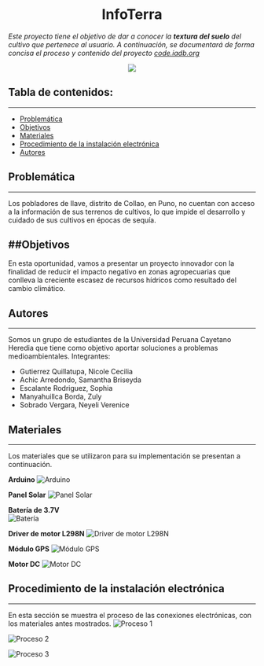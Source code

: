 <h1 align="center">InfoTerra</h1>

*Este proyecto tiene el objetivo de dar a conocer la **textura del suelo** del cultivo que pertenece al usuario. A continuación, se documentará de forma concisa el proceso y contenido del proyecto [code.iadb.org](https://code.iadb.org)*

<p align="center"><img src="http://woodlandhighag.weebly.com/uploads/1/9/2/9/19299463/1_1_orig.jpg"/></p> 

## Tabla de contenidos:
---

- [Problemática](#problemática)
- [Objetivos](#objetivos)
- [Materiales](#materiales)
- [Procedimiento de la instalación electrónica](Procedimiento-de-la-instalación-electrónica)
- [Autores](#autores)

## Problemática
---
Los pobladores de Ilave, distrito de Collao, en Puno, no cuentan con acceso a la información de sus terrenos de cultivos, lo que impide el desarrollo y cuidado de sus cultivos en épocas de sequía. 
 
##Objetivos
---
En esta oportunidad, vamos a presentar un proyecto innovador con la finalidad de reducir el impacto negativo en zonas agropecuarias que conlleva la creciente escasez de recursos hídricos como resultado del cambio climático.

## Autores
---
Somos un grupo de estudiantes de la Universidad Peruana Cayetano Heredia que tiene como objetivo aportar soluciones a problemas medioambientales.
Integrantes:
- Gutierrez Quillatupa, Nicole Cecilia
- Achic Arredondo, Samantha Briseyda
- Escalante Rodriguez, Sophia
- Manyahuillca Borda, Zuly
- Sobrado Vergara, Neyeli Verenice

## Materiales 
---
Los materiales que se utilizaron para su implementación se presentan a continuación.

**Arduino**
![Arduino](https://user-images.githubusercontent.com/117460418/218547988-b88ac4ea-50fa-48f2-ae97-2dd0264cec81.jpeg)

**Panel Solar**
![Panel Solar](https://user-images.githubusercontent.com/117460418/218548269-59fda394-f0f0-48ce-933e-7fdeb88e61af.jpeg)

**Batería de 3.7V**                                                                                     
![Batería](https://user-images.githubusercontent.com/117460418/218548611-c443be33-78a8-4ba5-8970-ff40461e7b09.jpeg)

**Driver de motor L298N**
![Driver de motor L298N](https://user-images.githubusercontent.com/117460418/218549845-f564db82-ae85-4db8-a4fe-e3189f2d6caa.jpeg)

**Módulo GPS**
![Módulo GPS](https://user-images.githubusercontent.com/117460418/218549942-f3b59644-b360-4a95-b889-bd01b98cd5fe.jpeg)

**Motor DC**
![Motor DC](https://user-images.githubusercontent.com/117460418/218551867-563d1765-f318-4ee3-929a-9e539018f7a1.jpeg)

## Procedimiento de la instalación electrónica
---

En esta sección se muestra el proceso de las conexiones electrónicas, con los materiales antes mostrados.
![Proceso 1](https://user-images.githubusercontent.com/117460418/218552833-0ef7f5ee-5d1b-49d3-b504-727c7a32e770.jpeg)

![Proceso 2](https://user-images.githubusercontent.com/117460418/218552490-d4bb10e4-aac2-41e7-8547-ca7cf6c39c7a.jpeg)

![Proceso 3](https://user-images.githubusercontent.com/117460418/218552453-257fd6f7-b8bf-4602-b1b0-50c08206ef8a.jpeg)
